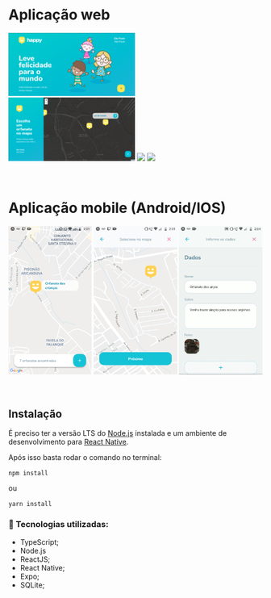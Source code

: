 # Aplicação web
<div style='align: center'>
<img src='./README/landing-page-web.png' width='49.8%' />
<img src='./README/map-page-web.png' width='49.8%' />

<img src='./README/orphanage-page-web.gif' width='49.8%' />
<img src='./README/create-orphanage-page-web.gif' width='49.8%' />
</div>
<br>
<br>

# Aplicação mobile (Android/IOS)

<div style='align: center'>
<img src='./README/map-page-mobile.png' width='32.8%' />
<img src='./README/choice-map-page-mobile.png' width='32.8%' />
<img src='./README/create-orphanage-page-mobile.gif' width='32.8%' />
</div>
<br>
<br>

## Instalação

É preciso ter a versão LTS do <a href='https://nodejs.org/en/'>Node.js</a> instalada e um ambiente de desenvolvimento para <a href='https://reactnative.dev/docs/environment-setup'>React Native</a>.

Após isso basta rodar o comando no terminal:

```
npm install
```
ou
```
yarn install
```

### 🚀 Tecnologias utilizadas:
- TypeScript;
- Node.js
- ReactJS;
- React Native;
- Expo;
- SQLite;